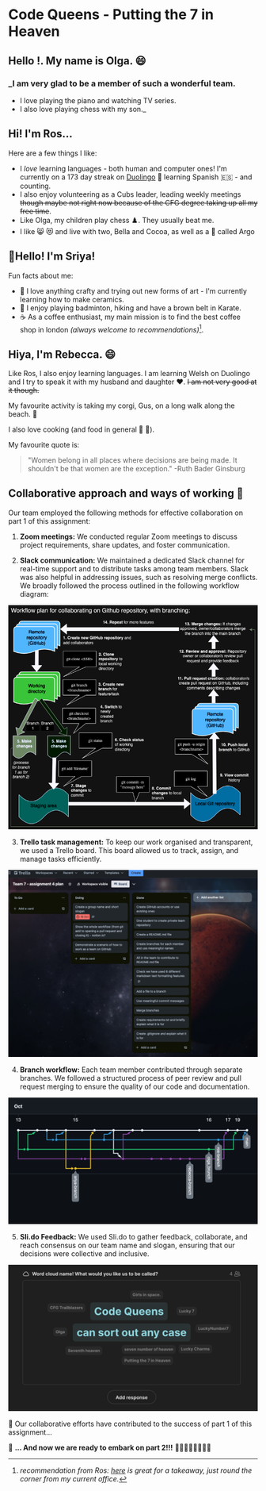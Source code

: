 # Code Queens - Putting the 7 in Heaven

## **Hello !. My name is Olga.** :smile:
### _I am very glad to be a member of such a wonderful team. 
* I love playing the piano and watching TV series. 
* I also love playing chess with my son._

## **Hi! I'm Ros...**

Here are a few things I like:
* I _love_ learning languages - both human and computer ones! I'm currently on a 173 day streak on [Duolingo](https://www.duolingo.com/) :owl: learning Spanish :es: - and counting. 
* I also enjoy volunteering as a Cubs leader, leading weekly meetings ~~though maybe not right now because of the CFG degree taking up all my free time~~. 
* Like Olga, my children play chess :chess_pawn:. They usually beat me.
* I like :smile_cat: :heart_eyes_cat: and live with two, Bella and Cocoa, as well as a :dog: called Argo

## **:wave:Hello! I'm Sriya!**

Fun facts about me:
* :art: I love anything crafty and trying out new forms of art - I'm currently learning how to make ceramics.
* :walking: I enjoy playing badminton, hiking and have a brown belt in Karate.
* :coffee: As a coffee enthusiast, my main mission is to find the best coffee shop in london _(always welcome to recommendations)_[^1].
[^1]: _recommendation from Ros: [here](https://maps.app.goo.gl/4UJNnEso4bRPTXgc7) is great for a takeaway, just round the corner from my current office._

## **Hiya, I'm Rebecca.** :smile:

Like Ros, I also enjoy learning languages. I am learning Welsh on Duolingo and I try to speak it with my husband and daughter :heart:. ~~I am not very good at it though.~~

My favourite activity is taking my corgi, Gus, on a long walk along the beach. :ocean:

I also love cooking (and food in general :sushi: :pizza:).

My favourite quote is:
>"Women belong in all places where decisions are being made. It shouldn't be that women are the exception." 
 -Ruth Bader Ginsburg


## **Collaborative approach and ways of working** :handshake:

Our team employed the following methods for effective collaboration on part 1 of this assignment:

1. **Zoom meetings:** We conducted regular Zoom meetings to discuss project requirements, share updates, and foster communication.

2. **Slack communication:** We maintained a dedicated Slack channel for real-time support and to distribute tasks among team members. Slack was also helpful in addressing issues, such as resolving merge conflicts. We broadly followed the process outlined in the following workflow diagram:

![Alt Workflow diagram](https://github.com/RosalindHook/group-7-cfg/blob/API-branch/workflow-diagram.png)

3. **Trello task management:** To keep our work organised and transparent, we used a Trello board. This board allowed us to track, assign, and manage tasks efficiently.

![Alt Our Trello board](https://github.com/RosalindHook/group-7-cfg/blob/API-branch/trello-board.png)

4. **Branch workflow:** Each team member contributed through separate branches. We followed a structured process of peer review and pull request merging to ensure the quality of our code and documentation.

![Alt Branching and merging for part 1](https://github.com/RosalindHook/group-7-cfg/blob/API-branch/branching-diagram.png)

5. **Sli.do Feedback:** We used Sli.do to gather feedback, collaborate, and reach consensus on our team name and slogan, ensuring that our decisions were collective and inclusive.

![Alt Slid.do voting](https://github.com/RosalindHook/group-7-cfg/blob/API-branch/slido-name-vote.png)

:raised_hands: Our collaborative efforts have contributed to the success of part 1 of this assignment...

:rocket: **... And now we are ready to embark on part 2!!!** :woman_technologist::woman_technologist::woman_technologist::woman_technologist:
